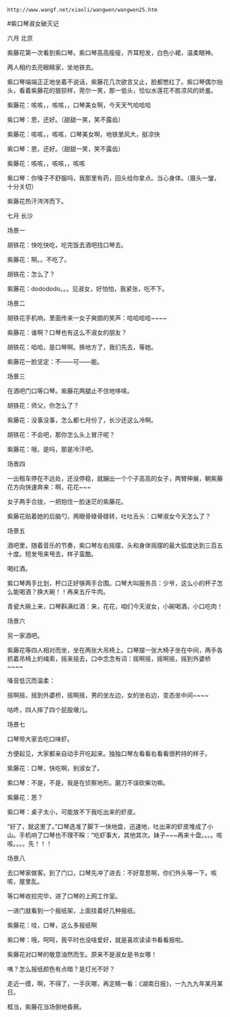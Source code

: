 `http://www.wangf.net/xiaoli/wangwen/wangwen25.htm`

#紫口琴淑女破灭记

六月 北京

紫藤花第一次看到紫口琴。紫口琴高高瘦瘦，齐耳短发，白色小裙，温柔眼神。

两人相约去亮眼睛家，坐地铁去。

紫口琴端端正正地坐着不说话，紫藤花几次欲言又止，脸都憋红了。紫口琴偶尔抬头，看着紫藤花的狼狈样，莞尔一笑，那一低头，恰似水莲花不胜凉风的娇羞。

紫藤花：咳咳，，咳咳，，口琴美女啊，今天天气哈哈哈

紫口琴：恩，还好。（甜甜一笑，笑不露齿）

紫藤花：咳咳，，咳咳，口琴美女啊，地铁里风大，挺凉快

紫口琴：恩，还好。（甜甜一笑，笑不露齿）

紫藤花：咳咳，，咳咳，，咳咳

紫口琴：你嗓子不舒服吗，我那里有药，回头给你拿点。当心身体。（眉头一皱，十分关切）

紫藤花热汗涔涔而下。


七月 长沙

场景一

胡铁花：快吃快吃，吃完饭去酒吧找口琴去。

紫藤花：啊。。不吃了。

胡铁花：怎么了？

紫藤花：dodododo。。。见淑女，好怕怕，我紧张，吃不下。



场景二

胡铁花手机响，里面传来一女子爽朗的笑声：哈哈哈哈~~~~

紫藤花：谁啊？口琴也有这么不淑女的朋友？

胡铁花：哈哈，是口琴啊。换地方了，我们先去，等她。

紫藤花一脸坚定：不——可——能。



场景三

在酒吧门口等口琴。紫藤花两腿止不住地哆嗦。

胡铁花：师父，你怎么了？

紫藤花：没事没事，怎么都七月份了，长沙还这么冷啊。

胡铁花：不会吧，那你怎么头上冒汗呢？

紫藤花：哦，是吗，那是冷汗吧。



场景四

一出租车停在不远处，还没停稳，就蹦出一个个子高高的女子，两臂伸展，朝紫藤花方向快速奔来：啊，花花~~~

女子两手合拢，一把抱住一脸迷茫的紫藤花。

紫藤花贴着她的后脑勺，两眼骨碌骨碌转，吐吐舌头：口琴淑女今天怎么了？



场景五

酒吧里，随着音乐的节奏，紫口琴左右摇摆，头和身体摇摆的最大弧度达到三百五十度。短发甩来甩去，样子蛮酷。

喝红酒。

紫口琴两手比划，杯口正好够两手合围。口琴大叫服务员：少爷，这么小的杯子怎么能喝酒？换大碗！！再来五斤牛肉。

青瓷大碗上来，口琴斟满红酒：来，花花，咱们今天淑女，小碗喝酒，小口吃肉！



场景六

另一家酒吧。

紫藤花等四人相对而坐，坐在两张大吊椅上。口琴摆一张大椅子坐在中间，两手各抓着吊椅上的绳索，摇来摇去，口中念念有词：摇啊摇，摇啊摇，摇到外婆桥~~~~

嗓音低沉而温柔：

摇啊摇，摇到外婆桥，摇啊摇，男的坐左边，女的坐右边，变态坐中间~~~~

咕咚，四人摔了四个屁股墩儿。



场景七

口琴带大家去吃口味虾。

方便起见，大家都亲自动手开吃起来。独独口琴左看看右看看很矜持的样子。

紫藤花：口琴，快吃啊，别淑女了。

紫口琴：不是，不是，我是在侦察地形。磨刀不误砍柴功嘛。

紫藤花：恩？

紫口琴：桌子太小，可能放不下我吃出来的虾皮。

“好了，就这里了。”口琴选准了脚下一快地盘，迅速地，吐出来的虾皮堆成了小山。手机响了口琴也不理不睬：“吃虾事大，其他其次。妹子~~~再来十盘。。。。咳咳。。。。先！！！



场景八

去口琴家做客。到了门口，口琴先冲了进去：不好意思啊，你们外头等一下。咳咳，屋里乱。

等口琴收拾完毕，进了口琴的上网工作室。

一进门就看到一个报纸架，上面挂着好几种报纸。

紫藤花：哇，口琴，这么多报纸啊

紫口琴：哦，呵呵，我平时也没啥爱好，就是喜欢读读书看看报啦。

紫藤花对口琴的敬意油然而生。原来不是淑女是书女哪！

咦？怎么报纸颜色有点暗？是灯光不好？

走近一摸，啊，不得了，一手灰哪，再定睛一看：《湖南日报》，一九九九年某月某日。

框当，紫藤花当场倒地昏厥。